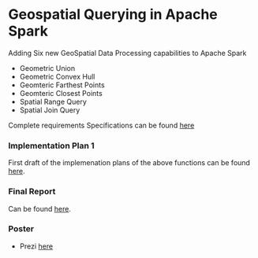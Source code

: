 # Geospatial Querying in Apache Spark
Adding Six new GeoSpatial Data Processing capabilities to Apache Spark

- Geometric Union
- Geometric Convex Hull
- Geomteric Farthest Points
- Geomteric Closest Points
- Spatial Range Query
- Spatial Join Query

Complete requirements Specifications can be found [here](https://www.dropbox.com/s/wo9rdvb9cr812eb/CSE512ProjectRequirement.pdf "Requirements Sepecfication")

### Implementation Plan 1
First draft of the implemenation plans of the above functions can be found [here](https://drive.google.com/file/d/0BxCCmPeFUyx4Z2ZxMFJsYUpOeW8/view "1st Draft").

### Final Report
Can be found [here](https://docs.google.com/document/d/1l8zbZXB52wT3Ldv7jskGPnXlF0NzXu3iGeUhw9OLdnU/edit?usp=sharing "Final Report").

### Poster
* Prezi [here](http://prezi.com/f7qgdjewqohs/?utm_campaign=share&utm_medium=copy&rc=ex0share)

